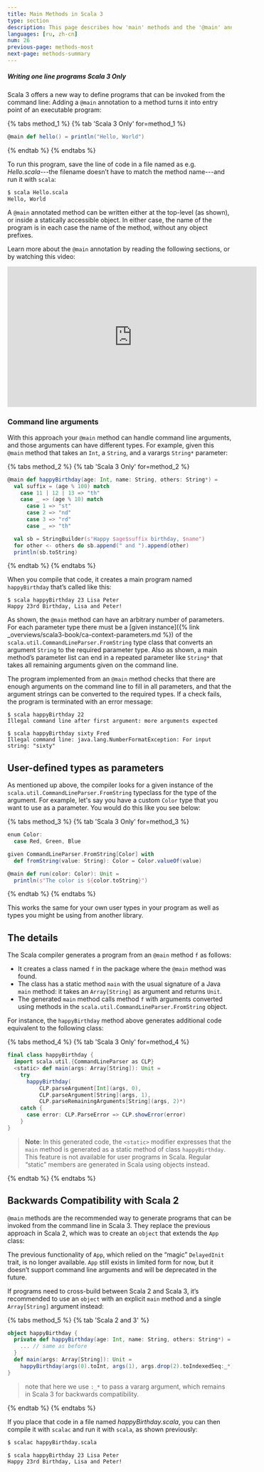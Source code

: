 ```yaml
---
title: Main Methods in Scala 3
type: section
description: This page describes how 'main' methods and the '@main' annotation work in Scala 3.
languages: [ru, zh-cn]
num: 26
previous-page: methods-most
next-page: methods-summary
---
```


<h5>Writing one line programs <span class="tag tag-inline">Scala 3 Only</span></h5>

Scala 3 offers a new way to define programs that can be invoked from the command line: Adding a `@main` annotation to a method turns it into entry point of an executable program:

{% tabs method_1 %}
{% tab 'Scala 3 Only' for=method_1 %}

```scala
@main def hello() = println("Hello, World")
```

{% endtab %}
{% endtabs %}

To run this program, save the line of code in a file named as e.g. *Hello.scala*---the filename doesn’t have to match the method name---and run it with `scala`:

```bash
$ scala Hello.scala
Hello, World
```

A `@main` annotated method can be written either at the top-level (as shown), or inside a statically accessible object.
In either case, the name of the program is in each case the name of the method, without any object prefixes.

Learn more about the `@main` annotation by reading the following sections, or by watching this video:

<div style="text-align: center">
  <iframe width="560" height="315" src="https://www.youtube.com/embed/uVMGPrH5_Uc" title="YouTube video player" frameborder="0" allow="accelerometer; autoplay; clipboard-write; encrypted-media; gyroscope; picture-in-picture" allowfullscreen></iframe>
</div>

### Command line arguments

With this approach your `@main` method can handle command line arguments, and those arguments can have different types.
For example, given this `@main` method that takes an `Int`, a `String`, and a varargs `String*` parameter:

{% tabs method_2 %}
{% tab 'Scala 3 Only' for=method_2 %}

```scala
@main def happyBirthday(age: Int, name: String, others: String*) =
  val suffix = (age % 100) match
    case 11 | 12 | 13 => "th"
    case _ => (age % 10) match
      case 1 => "st"
      case 2 => "nd"
      case 3 => "rd"
      case _ => "th"

  val sb = StringBuilder(s"Happy $age$suffix birthday, $name")
  for other <- others do sb.append(" and ").append(other)
  println(sb.toString)
```

{% endtab %}
{% endtabs %}

When you compile that code, it creates a main program named `happyBirthday` that’s called like this:

```
$ scala happyBirthday 23 Lisa Peter
Happy 23rd Birthday, Lisa and Peter!
```

As shown, the `@main` method can have an arbitrary number of parameters.
For each parameter type there must be a [given instance]({% link _overviews/scala3-book/ca-context-parameters.md %}) of the `scala.util.CommandLineParser.FromString` type class that converts an argument `String` to the required parameter type.
Also as shown, a main method’s parameter list can end in a repeated parameter like `String*` that takes all remaining arguments given on the command line.

The program implemented from an `@main` method checks that there are enough arguments on the command line to fill in all parameters, and that the argument strings can be converted to the required types.
If a check fails, the program is terminated with an error message:

```
$ scala happyBirthday 22
Illegal command line after first argument: more arguments expected

$ scala happyBirthday sixty Fred
Illegal command line: java.lang.NumberFormatException: For input string: "sixty"
```

## User-defined types as parameters

As mentioned up above, the compiler looks for a given instance of the
`scala.util.CommandLineParser.FromString` typeclass for the type of the
argument. For example, let's say you have a custom `Color` type that you want to
use as a parameter. You would do this like you see below:

{% tabs method_3 %}
{% tab 'Scala 3 Only' for=method_3 %}

```scala
enum Color:
  case Red, Green, Blue

given CommandLineParser.FromString[Color] with
  def fromString(value: String): Color = Color.valueOf(value)

@main def run(color: Color): Unit =
  println(s"The color is ${color.toString}")
```

{% endtab %}
{% endtabs %}

This works the same for your own user types in your program as well as types you
might be using from another library.

## The details

The Scala compiler generates a program from an `@main` method `f` as follows:

- It creates a class named `f` in the package where the `@main` method was found.
- The class has a static method `main` with the usual signature of a Java `main` method: it takes an `Array[String]` as argument and returns `Unit`.
- The generated `main` method calls method `f` with arguments converted using methods in the `scala.util.CommandLineParser.FromString` object.

For instance, the `happyBirthday` method above generates additional code equivalent to the following class:

{% tabs method_4 %}
{% tab 'Scala 3 Only' for=method_4 %}

```scala
final class happyBirthday {
  import scala.util.{CommandLineParser as CLP}
  <static> def main(args: Array[String]): Unit =
    try
      happyBirthday(
          CLP.parseArgument[Int](args, 0),
          CLP.parseArgument[String](args, 1),
          CLP.parseRemainingArguments[String](args, 2)*)
    catch {
      case error: CLP.ParseError => CLP.showError(error)
    }
}
```

> **Note**: In this generated code, the `<static>` modifier expresses that the `main` method is generated as a static method of class `happyBirthday`.
> This feature is not available for user programs in Scala.
> Regular “static” members are generated in Scala using objects instead.

{% endtab %}
{% endtabs %}

## Backwards Compatibility with Scala 2

`@main` methods are the recommended way to generate programs that can be invoked from the command line in Scala 3.
They replace the previous approach in Scala 2, which was to create an `object` that extends the `App` class:

The previous functionality of `App`, which relied on the “magic” `DelayedInit` trait, is no longer available.
`App` still exists in limited form for now, but it doesn’t support command line arguments and will be deprecated in the future.

If programs need to cross-build between Scala 2 and Scala 3, it’s recommended to use an `object` with an explicit `main` method and a single `Array[String]` argument instead:

{% tabs method_5 %}
{% tab 'Scala 2 and 3' %}

```scala
object happyBirthday {
  private def happyBirthday(age: Int, name: String, others: String*) = {
    ... // same as before
  }
  def main(args: Array[String]): Unit =
    happyBirthday(args(0).toInt, args(1), args.drop(2).toIndexedSeq:_*)
}
```

> note that here we use `:_*` to pass a vararg argument, which remains in Scala 3 for backwards compatibility.

{% endtab %}
{% endtabs %}

If you place that code in a file named *happyBirthday.scala*, you can then compile it with `scalac` and run it with `scala`, as shown previously:

```bash
$ scalac happyBirthday.scala

$ scala happyBirthday 23 Lisa Peter
Happy 23rd Birthday, Lisa and Peter!
```
